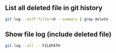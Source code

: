 ## List all deleted file in git history

```bash
git log --diff-filter=D --summary | grep delete
```

## Show file log (include deleted file)

```bash
git log --all -- FILEPATH
```
<!--stackedit_data:
eyJoaXN0b3J5IjpbLTEzNjIzNjUxNF19
-->